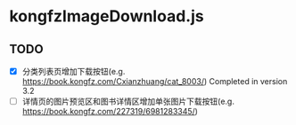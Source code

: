 # kongfzImageDownload.js

## TODO

- [x] 分类列表页增加下载按钮(e.g. https://book.kongfz.com/Cxianzhuang/cat_8003/) Completed in version 3.2
- [ ] 详情页的图片预览区和图书详情区增加单张图片下载按钮(e.g. https://book.kongfz.com/227319/6981283345/)